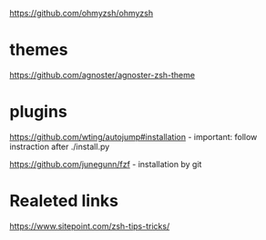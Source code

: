 https://github.com/ohmyzsh/ohmyzsh

# themes
https://github.com/agnoster/agnoster-zsh-theme

# plugins
https://github.com/wting/autojump#installation - important: follow instraction after ./install.py

https://github.com/junegunn/fzf - installation by git


# Realeted links

https://www.sitepoint.com/zsh-tips-tricks/
